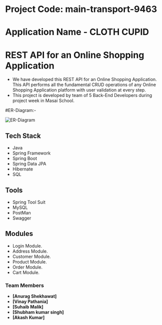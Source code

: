 # Project Code: main-transport-9463

# Application Name - CLOTH CUPID
# REST API for an Online Shopping Application

- We have developed this REST API for an Online Shopping Application. This API performs all the fundamental CRUD operations of any Online Shopping Application platform with user validation at every step.
- This project is developed by team of 5 Back-End Developers during project week in Masai School.

#ER-Diagram:-

![ER-Diagram](https://user-images.githubusercontent.com/101379495/208394393-ea8f5e59-4a9b-4974-b74c-23fb6da6ea39.png)



## Tech Stack

- Java
- Spring Framework
- Spring Boot
- Spring Data JPA
- Hibernate
- SQL

## Tools

- Spring Tool Suit
- MySQL
- PostMan
- Swagger

## Modules

- Login Module.
- Address Module.
- Customer Module.
- Product Module.
- Order Module.
- Cart Module.



### Team Members

- **[Anurag Shekhawat]** 
- **[Vinay Pathania]**
- **[Suhaib Malik]**
- **[Shubham kumar singh]**
- **[Akash Kumar]**
